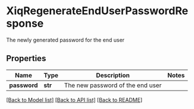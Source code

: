 # XiqRegenerateEndUserPasswordResponse

The newly generated password for the end user
## Properties
Name | Type | Description | Notes
------------ | ------------- | ------------- | -------------
**password** | **str** | The new password of the end user | 

[[Back to Model list]](../README.md#documentation-for-models) [[Back to API list]](../README.md#documentation-for-api-endpoints) [[Back to README]](../README.md)


